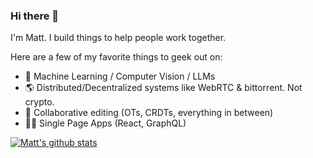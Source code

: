 ### Hi there 👋

I'm Matt. I build things to help people work together.

Here are a few of my favorite things to geek out on:
- 🤖 Machine Learning / Computer Vision / LLMs
- 🌎 Distributed/Decentralized systems like WebRTC & bittorrent. Not crypto. 
- 📝 Collaborative editing (OTs, CRDTs, everything in between)
- 🧑‍💻 Single Page Apps (React, GraphQL)

[![Matt's github stats](https://github-readme-stats.vercel.app/api?username=mattkrick&theme=dark&count_private=true&show_icons=true)](https://github.com/anuraghazra/github-readme-stats)

